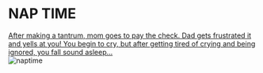 # NAP TIME  
[After making a tantrum, mom goes to pay the check. Dad gets frustrated it and yells at you! You begin to cry, but after getting tired of crying and being ignored, you fall sound asleep...](../morning.md)  
![naptime](https://media.giphy.com/media/QAftV2ttJ0GFwCVXLu/giphy.gif)

